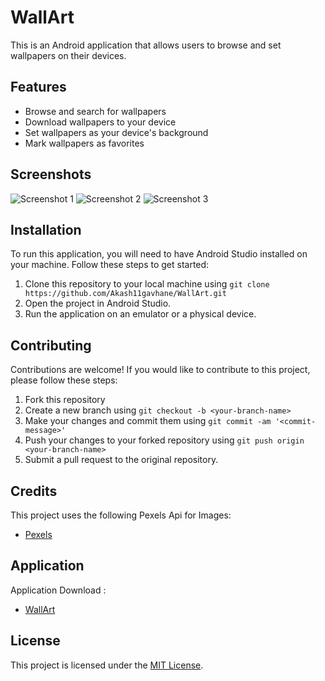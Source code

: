 # WallArt

This is an Android application that allows users to browse and set wallpapers on their devices.

## Features

- Browse and search for wallpapers
- Download wallpapers to your device
- Set wallpapers as your device's background
- Mark wallpapers as favorites

## Screenshots

![Screenshot 1](/screenshots/screenshot1.png)
![Screenshot 2](/screenshots/screenshot2.png)
![Screenshot 3](/screenshots/screenshot3.png)

## Installation

To run this application, you will need to have Android Studio installed on your machine. Follow these steps to get started:

1. Clone this repository to your local machine using `git clone https://github.com/Akash11gavhane/WallArt.git`
2. Open the project in Android Studio.
3. Run the application on an emulator or a physical device.

## Contributing

Contributions are welcome! If you would like to contribute to this project, please follow these steps:

1. Fork this repository
2. Create a new branch using `git checkout -b <your-branch-name>`
3. Make your changes and commit them using `git commit -am '<commit-message>'`
4. Push your changes to your forked repository using `git push origin <your-branch-name>`
5. Submit a pull request to the original repository.

## Credits

This project uses the following Pexels Api for Images:

- [Pexels](https://www.pexels.com/)

## Application

Application Download : 

- [WallArt](https://github.com/Akash11gavhane/WallArt/blob/master/Wall_Art.apk)

## License

This project is licensed under the [MIT License](LICENSE).
